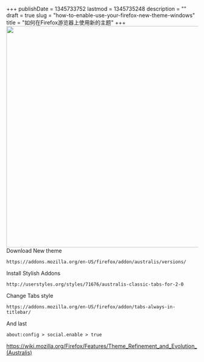 +++
publishDate = 1345733752
lastmod = 1345735248
description = ""
draft = true
slug = "how-to-enable-use-your-firefox-new-theme-windows"
title = "如何在Firefox游览器上使用新的主题"
+++
<img src="http://people.mozilla.com/~shorlander/ux-presentation/01-Firefox-Australis-(Windows).jpg" height="580px" width="860px">  
Download New theme  
<pre><code>https://addons.mozilla.org/en-US/firefox/addon/australis/versions/</code></pre>

Install Stylish Addons  
<pre><code>http://userstyles.org/styles/71676/australis-classic-tabs-for-2-0</code></pre>

Change Tabs style  
<pre><code>https://addons.mozilla.org/en-US/firefox/addon/tabs-always-in-titlebar/</code></pre>

And last  
<pre><code>about:config > social.enable > true</code></pre>

https://wiki.mozilla.org/Firefox/Features/Theme_Refinement_and_Evolution_(Australis)